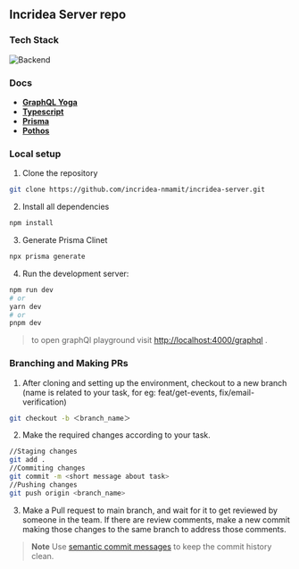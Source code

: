 ## Incridea Server repo

### Tech Stack

![Backend](https://user-images.githubusercontent.com/62538932/217338220-7b2a5832-6072-4839-a85d-0df1b37cee0e.png)

### Docs

- [**GraphQL Yoga**](https://the-guild.dev/graphql/yoga-server/docs/)
- [**Typescript**](https://www.typescriptlang.org/docs/)
- [**Prisma**](https://www.prisma.io/docs/)
- [**Pothos**](https://pothos-graphql.dev/docs/guide/)

### Local setup

1. Clone the repository

```bash
git clone https://github.com/incridea-nmamit/incridea-server.git
```

2. Install all dependencies

```bash
npm install
```

3. Generate Prisma Clinet

```bash
npx prisma generate
```

4. Run the development server:

```bash
npm run dev
# or
yarn dev
# or
pnpm dev
```

> to open graphQl playground visit [http://localhost:4000/graphql](http://localhost:4000/graphql) .

### Branching and Making PRs

1. After cloning and setting up the environment, checkout to a new branch (name is related to your task, for eg: feat/get-events, fix/email-verification)

```bash
git checkout -b ＜branch_name＞
```

2. Make the required changes according to your task.

```bash
//Staging changes
git add .
//Commiting changes
git commit -m <short message about task>
//Pushing changes
git push origin <branch_name>
```

3. Make a Pull request to main branch, and wait for it to get reviewed by someone in the team. If there are review comments, make a new commit making those changes to the same branch to address those comments.

> **Note**
> Use [semantic commit messages](https://gist.github.com/joshbuchea/6f47e86d2510bce28f8e7f42ae84c716) to keep the commit history clean.
